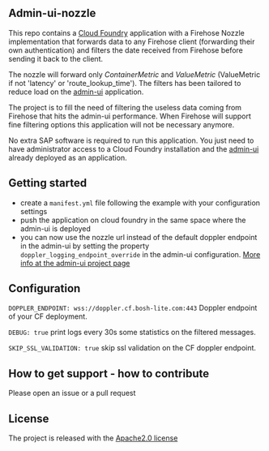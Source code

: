 ## Admin-ui-nozzle

This repo contains a [Cloud Foundry](https://www.cloudfoundry.org/platform/) application with a Firehose Nozzle implementation that forwards data to any Firehose client (forwarding their own authentication) and filters
the date received from Firehose before sending it back to the client.

The nozzle will forward only *ContainerMetric* and *ValueMetric* (ValueMetric if not 'latency' or 'route_lookup_time').
The filters has been tailored to reduce load on the [admin-ui](https://github.com/cloudfoundry-incubator/admin-ui) application.

The project is to fill the need of filtering the useless data coming from Firehose that hits the admin-ui performance. When Firehose will support fine filtering options this application will not be necessary anymore.

No extra SAP software is required to run this application. You just need to have administrator access to a Cloud Foundry installation and the [admin-ui](https://github.com/cloudfoundry-incubator/admin-ui) already deployed as an application. 

## Getting started
- create a `manifest.yml` file following the example with your configuration settings
- push the application on cloud foundry in the same space where the admin-ui is deployed
- you can now use the nozzle url instead of the default doppler endpoint in the admin-ui by setting the property `doppler_logging_endpoint_override` in the admin-ui configuration. [More info at the admin-ui project page](https://github.com/cloudfoundry-incubator/admin-ui/blob/master/README.md#administration-ui-configuration)


## Configuration

`DOPPLER_ENDPOINT: wss://doppler.cf.bosh-lite.com:443` Doppler endpoint of your CF deployment.

`DEBUG: true` print logs every 30s some statistics on the filtered messages.

`SKIP_SSL_VALIDATION: true` skip ssl validation on the CF doppler endpoint.

## How to get support - how to contribute

Please open an issue or a pull request

## License
The project is released with the [Apache2.0 license](https://github.com/SAP/cf-admin-ui-nozzle/blob/master/LICENSE)
